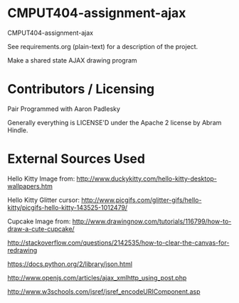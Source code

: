 CMPUT404-assignment-ajax
==============================

CMPUT404-assignment-ajax

See requirements.org (plain-text) for a description of the project.

Make a shared state AJAX drawing program

Contributors / Licensing
========================

Pair Programmed with Aaron Padlesky

Generally everything is LICENSE'D under the Apache 2 license by Abram Hindle.

External Sources Used
========================

Hello Kitty Image from: http://www.duckykitty.com/hello-kitty-desktop-wallpapers.htm  
  
Hello Kitty Glitter cursor: http://www.picgifs.com/glitter-gifs/hello-kitty/picgifs-hello-kitty-143525-1012479/  
  
Cupcake Image from: http://www.drawingnow.com/tutorials/116799/how-to-draw-a-cute-cupcake/  
  
http://stackoverflow.com/questions/2142535/how-to-clear-the-canvas-for-redrawing  
  
https://docs.python.org/2/library/json.html  
  
http://www.openjs.com/articles/ajax_xmlhttp_using_post.php  
  
http://www.w3schools.com/jsref/jsref_encodeURIComponent.asp


